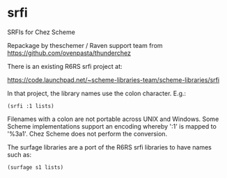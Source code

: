 # srfi

SRFIs for Chez Scheme

Repackage by theschemer / Raven support team from https://github.com/ovenpasta/thunderchez

There is an existing R6RS srfi project at:

https://code.launchpad.net/~scheme-libraries-team/scheme-libraries/srfi

In that project, the library names use the colon character. E.g.:

    (srfi :1 lists)

Filenames with a colon are not portable across UNIX and Windows. Some
Scheme implementations support an encoding whereby ':1' is
mapped to '%3a1'. Chez Scheme does not perform the conversion.

The surfage libraries are a port of the R6RS srfi libraries to have
names such as:

    (surfage s1 lists)

